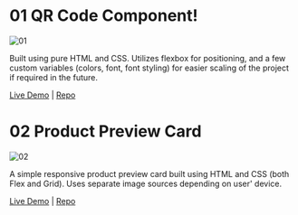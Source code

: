 # 01 QR Code Component!


![01](https://user-images.githubusercontent.com/74252988/202672733-800ce3d9-0d75-4be8-bada-a78b1999dcd4.png)



Built using pure HTML and CSS. Utilizes flexbox for positioning, and a few custom variables (colors, font, font styling) for easier scaling of the project if required in the future.


[Live Demo](https://isamardzija.github.io/FrontendmentorIO/01%20QRCode%20Component%20Main/) | [Repo](https://github.com/isamardzija/FrontendmentorIO/tree/main/01%20QRCode%20Component%20Main)

# 02 Product Preview Card

![02](https://user-images.githubusercontent.com/74252988/202672798-7129ed07-da01-46aa-b4cc-8897cf8dbbaa.png)

A simple responsive product preview card built using HTML and CSS (both Flex and Grid). Uses separate image sources depending on user' device.

[Live Demo](https://isamardzija.github.io/FrontendmentorIO/02%20Product%20Preview%20Card/product-preview-card-component-main) |  [Repo](https://github.com/isamardzija/FrontendmentorIO/tree/main/02%20Product%20Preview%20Card/product-preview-card-component-main)
